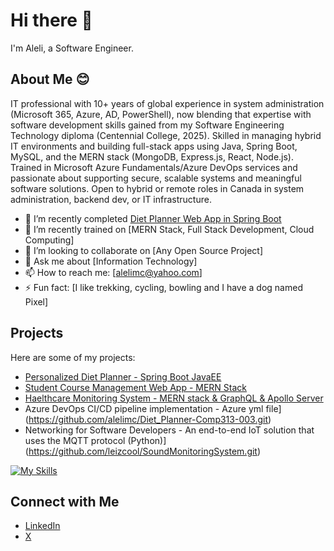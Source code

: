 # Hi there 👋

I'm Aleli, a Software Engineer.

## About Me 😊
IT professional with 10+ years of global experience in system administration (Microsoft 365, Azure, AD, PowerShell), now blending that expertise with software development skills gained from my Software Engineering Technology diploma (Centennial College, 2025).
Skilled in managing hybrid IT environments and building full-stack apps using Java, Spring Boot, MySQL, and the MERN stack (MongoDB, Express.js, React, Node.js).
Trained in Microsoft Azure Fundamentals/Azure DevOps services and passionate about supporting secure, scalable systems and meaningful software solutions. Open to hybrid or remote roles in Canada in system administration, backend dev, or IT infrastructure.

- 🔭 I’m recently completed [Diet Planner Web App in Spring Boot](https://github.com/leizcool/Personalized-Diet-Planner.git)
- 🌱 I’m recently trained on [MERN Stack, Full Stack Development, Cloud Computing]
- 👯 I’m looking to collaborate on [Any Open Source Project]
- 💬 Ask me about [Information Technology]
- 📫 How to reach me: [alelimc@yahoo.com]
- ⚡ Fun fact: [I like trekking, cycling, bowling and I have a dog named Pixel]

## Projects

Here are some of my projects:

- [Personalized Diet Planner - Spring Boot JavaEE](https://github.com/leizcool/Personalized-Diet-Planner.git)
- [Student Course Management Web App - MERN Stack](https://github.com/leizcool/Student-Course-Web-App.git)
- [Haelthcare Monitoring System - MERN stack & GraphQL & Apollo Server](https://github.com/alelimc/GRP2COMP308PROJECT.git)
- Azure DevOps CI/CD pipeline implementation - Azure yml file](https://github.com/alelimc/Diet_Planner-Comp313-003.git)
- Networking for Software Developers - An end-to-end IoT solution that uses the MQTT protocol (Python)](https://github.com/leizcool/SoundMonitoringSystem.git)

[![My Skills](https://skillicons.dev/icons?i=java,js,python,dotnet,react,mongodb,mysql,sqlite,aws,azure,gcp&theme=light)](https://skillicons.dev)

## Connect with Me

- [LinkedIn](https://www.linkedin.com/in/alelimacapagal)
- [X](https://x.com/leizcool2025)
